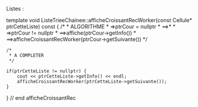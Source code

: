 Listes : 

template<class TypeInfo>
void ListeTrieeChainee<TypeInfo>::afficheCroissantRecWorker(const Cellule<TypeInfo>* ptrCetteListe) const {
    /*
     * ALGORITHME
     * =>ptrCour = nullptr
     *              ==>*
     * =>ptrCour != nullptr
     *              ==>affiche(ptrCour->getInfo())
     *              ==>afficheCroissantRecWorker(ptrCour->getSuivante())
     */

    /*
     * A COMPLETER
     */

    if(ptrCetteListe != nullptr) {
        cout << ptrCetteListe->getInfo() << endl;
        afficheCroissantRecWorker(ptrCetteListe->getSuivante());
    } 
} // end afficheCroissantRec
